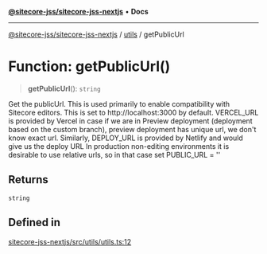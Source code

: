 [**@sitecore-jss/sitecore-jss-nextjs**](../../README.md) • **Docs**

***

[@sitecore-jss/sitecore-jss-nextjs](../../README.md) / [utils](../README.md) / getPublicUrl

# Function: getPublicUrl()

> **getPublicUrl**(): `string`

Get the publicUrl.
This is used primarily to enable compatibility with Sitecore editors.
This is set to http://localhost:3000 by default.
VERCEL_URL is provided by Vercel in case if we are in Preview deployment (deployment based on the custom branch),
preview deployment has unique url, we don't know exact url.
Similarly, DEPLOY_URL is provided by Netlify and would give us the deploy URL
In production non-editing environments it is desirable to use relative urls, so in that case set PUBLIC_URL = ''

## Returns

`string`

## Defined in

[sitecore-jss-nextjs/src/utils/utils.ts:12](https://github.com/Sitecore/jss/blob/ff400466a8d16483c667d9a837e1247d6192035e/packages/sitecore-jss-nextjs/src/utils/utils.ts#L12)
